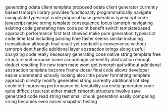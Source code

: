 generating odata client template proposed odata client generator currently based tsmorph library provides functionality programmatically navigate manipulate typescript code proposal base generation typescript code javascript native string template consequence focus tsmorph navigating existing code generating new code point benefit switch templatebased approach performance first test showed make pure generation typescript code time fast including parsing time faster seems similar including transpilation although final result yet readability convenience without tsmorph dont handle additional layer abstraction brings along useful analyzing code really necessary generating code native string template free structure suit purpose name accordingly vdmentity abstraction enough deduct resulting file new team mate wont get tsmorph api without additional abstraction template become frame closer final code allows developer easier understand actually looking also little power formatting template approach directly modify generated string currently additional lint step could left improving performance bit testability currently generated code quite difficult test test either match tsmorph structure involve save generated code read string test small chunk generation easily comparing string becomes even easier snapshot testing